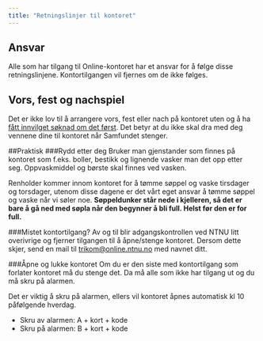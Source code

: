 ```yaml
---
title: "Retningslinjer til kontoret"
---
```


Ansvar
------------
Alle som har tilgang til Online-kontoret har et ansvar for å følge disse retningslinjene. Kontortilgangen vil fjernes om de ikke følges.

Vors, fest og nachspiel
------------
Det er ikke lov til å arrangere vors, fest eller nach på kontoret uten og å ha [fått innvilget søknad om det først](https://online.ntnu.no/wiki/online/info/sosialt-og-okonomisk/soke-om-drikking-pa-kontoret/). Det betyr at du ikke skal dra med deg vennene dine til kontoret når Samfundet stenger.

##Praktisk
###Rydd etter deg
Bruker man gjenstander som finnes på kontoret som f.eks. boller, bestikk og lignende vasker man det opp etter seg. Oppvaskmiddel og børste skal finnes ved vasken.

Renholder kommer innom kontoret for å tømme søppel og vaske tirsdager og torsdager, utenom disse dagene er det vårt eget ansvar å tømme søppel og vaske når vi søler noe. **Søppeldunker står nede i kjelleren, så det er bare å gå ned med søpla når den begynner å bli full. Helst før den er for full.**

###Mistet kontortilgang?
Av og til blir adgangskontrollen ved NTNU litt overivrige og fjerner tilgangen til å åpne/stenge kontoret. Dersom dette skjer, send en mail til trikom@online.ntnu.no med navnet ditt.

###Åpne og lukke kontoret
Om du er den siste med kontortilgang som forlater kontoret må du stenge det. Da må alle som ikke har tilgang ut og du må skru på alarmen.

Det er viktig å skru på alarmen, ellers vil kontoret åpnes automatisk kl 10 påfølgende hverdag. 

- Skru av alarmen: A + kort + kode
- Skru på alarmen: B + kort + kode